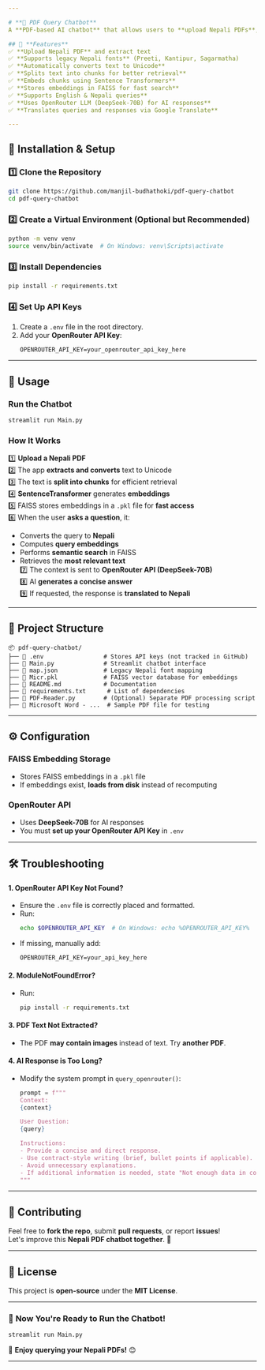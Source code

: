 ```yaml
---

# **📄 PDF Query Chatbot**
A **PDF-based AI chatbot** that allows users to **upload Nepali PDFs**, extract their content, generate **embeddings**, store them in a **FAISS vector database**, and perform **semantic search** using **OpenRouter LLM**.

## 🎯 **Features**
✅ **Upload Nepali PDF** and extract text  
✅ **Supports legacy Nepali fonts** (Preeti, Kantipur, Sagarmatha)  
✅ **Automatically converts text to Unicode**  
✅ **Splits text into chunks for better retrieval**  
✅ **Embeds chunks using Sentence Transformers**  
✅ **Stores embeddings in FAISS for fast search**  
✅ **Supports English & Nepali queries**  
✅ **Uses OpenRouter LLM (DeepSeek-70B) for AI responses**  
✅ **Translates queries and responses via Google Translate**  

---
```


## 🚀 **Installation & Setup**
### **1️⃣ Clone the Repository**
```bash
git clone https://github.com/manjil-budhathoki/pdf-query-chatbot
cd pdf-query-chatbot
```

### **2️⃣ Create a Virtual Environment (Optional but Recommended)**
```bash
python -m venv venv
source venv/bin/activate  # On Windows: venv\Scripts\activate
```

### **3️⃣ Install Dependencies**
```bash
pip install -r requirements.txt
```

### **4️⃣ Set Up API Keys**
1. Create a `.env` file in the root directory.
2. Add your **OpenRouter API Key**:
   ```
   OPENROUTER_API_KEY=your_openrouter_api_key_here
   ```
---

## 🎯 **Usage**
### **Run the Chatbot**
```bash
streamlit run Main.py
```

### **How It Works**
1️⃣ **Upload a Nepali PDF**  
2️⃣ The app **extracts and converts** text to Unicode  
3️⃣ The text is **split into chunks** for efficient retrieval  
4️⃣ **SentenceTransformer** generates **embeddings**  
5️⃣ FAISS stores embeddings in a `.pkl` file for **fast access**  
6️⃣ When the user **asks a question**, it:  
   - Converts the query to **Nepali**  
   - Computes **query embeddings**  
   - Performs **semantic search** in FAISS  
   - Retrieves the **most relevant text**  
7️⃣ The context is sent to **OpenRouter API (DeepSeek-70B)**  
8️⃣ AI **generates a concise answer**  
9️⃣ If requested, the response is **translated to Nepali**  

---

## 📜 **Project Structure**
```
📦 pdf-query-chatbot/
├── 📜 .env                 # Stores API keys (not tracked in GitHub)
├── 📜 Main.py              # Streamlit chatbot interface
├── 📜 map.json             # Legacy Nepali font mapping
├── 📜 Micr.pkl             # FAISS vector database for embeddings
├── 📜 README.md            # Documentation
├── 📜 requirements.txt      # List of dependencies
├── 📜 PDF-Reader.py        # (Optional) Separate PDF processing script
├── 📜 Microsoft Word - ...  # Sample PDF file for testing
```

---

## ⚙ **Configuration**
### **FAISS Embedding Storage**
- Stores FAISS embeddings in a `.pkl` file  
- If embeddings exist, **loads from disk** instead of recomputing  

### **OpenRouter API**
- Uses **DeepSeek-70B** for AI responses  
- You must **set up your OpenRouter API Key** in `.env`  

---

## 🛠 **Troubleshooting**
#### **1. OpenRouter API Key Not Found?**
- Ensure the `.env` file is correctly placed and formatted.
- Run:
  ```bash
  echo $OPENROUTER_API_KEY  # On Windows: echo %OPENROUTER_API_KEY%
  ```
- If missing, manually add:
  ```
  OPENROUTER_API_KEY=your_api_key_here
  ```

#### **2. ModuleNotFoundError?**
- Run:
  ```bash
  pip install -r requirements.txt
  ```

#### **3. PDF Text Not Extracted?**
- The PDF **may contain images** instead of text. Try **another PDF**.

#### **4. AI Response is Too Long?**
- Modify the system prompt in `query_openrouter()`:
  ```python
  prompt = f"""
  Context:
  {context}

  User Question:
  {query}

  Instructions:
  - Provide a concise and direct response.
  - Use contract-style writing (brief, bullet points if applicable).
  - Avoid unnecessary explanations.
  - If additional information is needed, state "Not enough data in context."
  """
  ```

---

## 🌟 **Contributing**
Feel free to **fork the repo**, submit **pull requests**, or report **issues**!  
Let's improve this **Nepali PDF chatbot together**. 🚀  

---

## 📜 **License**
This project is **open-source** under the **MIT License**.

---

### 🎯 **Now You're Ready to Run the Chatbot!**
```bash
streamlit run Main.py
```
🚀 **Enjoy querying your Nepali PDFs!** 😊  

---
